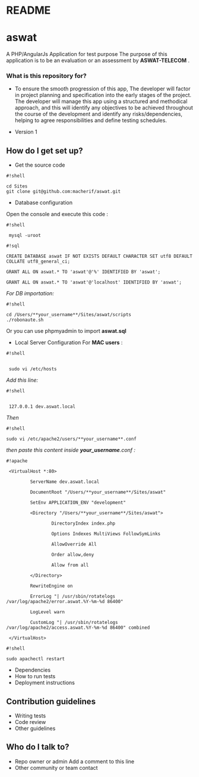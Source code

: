 
# README #
 
# aswat #
 
 A PHP/AngularJs Application for test purpose
 The	purpose of this application is to be an evaluation or an assessment by	**ASWAT-TELECOM** .

### What is this repository for? ###
 
 * To	ensure the smooth progression of this app, The developer will factor in project planning and	specification into the early stages of the	project. The developer will	manage this app	using a structured and methodical approach, and this will	identify any objectives to	be achieved throughout	the course of the development and identify any	risks/dependencies,	 helping to agree responsibilities and define testing schedules.

 * Version 1
 
## How do I get set up? ##
 
* Get the source code


```
#!shell

cd Sites
git clone git@github.com:macherif/aswat.git

```


 * Database configuration
 
 Open the console and execute this code  :
 
 

```
#!shell

 mysql -uroot
```

 
 
 
```
#!sql

CREATE DATABASE aswat IF NOT EXISTS DEFAULT CHARACTER SET utf8 DEFAULT COLLATE utf8_general_ci; 
 
GRANT ALL ON aswat.* TO 'aswat'@'%' IDENTIFIED BY 'aswat';
 
GRANT ALL ON aswat.* TO 'aswat'@'localhost' IDENTIFIED BY 'aswat';
```

*For DB importation:*
 
 
```
#!shell

cd /Users/**your_username**/Sites/aswat/scripts
./robonaute.sh
```


Or you can use phpmyadmin to import **aswat.sql** 
 
 * Local Server Configuration For **MAC users** :
 
 
 
```
#!shell


 sudo vi /etc/hosts
```


 
 *Add this line:* 
 
 
```
#!shell


 127.0.0.1 dev.aswat.local
```


 *Then*
 
 

 
 
```
#!shell

sudo vi /etc/apache2/users/**your_username**.conf
```

 
 *then paste this content inside **your_username**.conf :*
 

```
#!apache

 <VirtualHost *:80>
 
         ServerName dev.aswat.local
 
         DocumentRoot "/Users/**your_username**/Sites/aswat"
 
         SetEnv APPLICATION_ENV "development"
 
         <Directory "/Users/**your_username**/Sites/aswat">
 
                 DirectoryIndex index.php
 
                 Options Indexes MultiViews FollowSymLinks
 
                 AllowOverride All
 
                 Order allow,deny
 
                 Allow from all
 
         </Directory>
 
         RewriteEngine on
 
         ErrorLog "| /usr/sbin/rotatelogs /var/log/apache2/error.aswat.%Y-%m-%d 86400"
 
         LogLevel warn
 
         CustomLog "| /usr/sbin/rotatelogs /var/log/apache2/access.aswat.%Y-%m-%d 86400" combined
 
 </VirtualHost>
```

 


```
#!shell

sudo apachectl restart
```


 
 * Dependencies
 * How to run tests
 * Deployment instructions
 
## Contribution guidelines ##
 
 * Writing tests
 * Code review
 * Other guidelines
 
## Who do I talk to? ##
 
 * Repo owner or admin
Add a comment to this line
 * Other community or team contact
